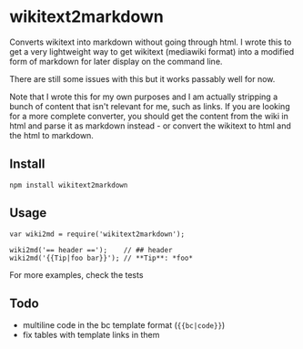 # wikitext2markdown

Converts wikitext into markdown without going through html. I wrote this to get a very lightweight way to get wikitext (mediawiki format) into a modified form of markdown for later display on the command line.

There are still some issues with this but it works passably well for now.

Note that I wrote this for my own purposes and I am actually stripping a bunch of content that isn't relevant for me, such as links. If you are looking for a more complete converter, you should get the content from the wiki in html and parse it as markdown instead - or convert the wikitext to html and the html to markdown.

## Install

```
npm install wikitext2markdown
```

## Usage

```
var wiki2md = require('wikitext2markdown');

wiki2md('== header ==');    // ## header
wiki2md('{{Tip|foo bar}}'); // **Tip**: *foo*
```

For more examples, check the tests

## Todo

+ multiline code in the bc template format (`{{bc|code}}`)
+ fix tables with template links in them
